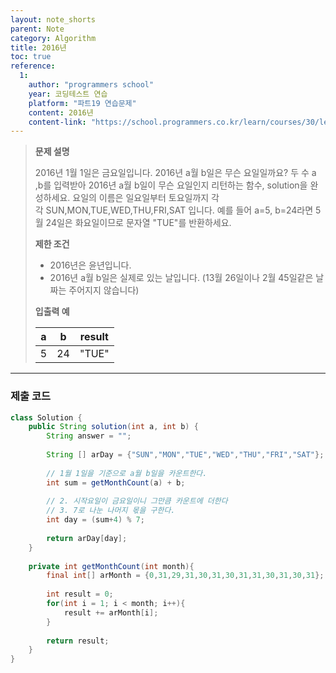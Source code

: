 ```yaml
---
layout: note_shorts
parent: Note
category: Algorithm
title: 2016년
toc: true
reference:
  1: 
    author: "programmers school"
    year: 코딩테스트 연습
    platform: "파트19 연습문제"
    content: 2016년
    content-link: "https://school.programmers.co.kr/learn/courses/30/lessons/12901"
---
```


> **문제 설명**
>
> 2016년 1월 1일은 금요일입니다. 2016년 a월 b일은 무슨 요일일까요? 두 수 a ,b를 입력받아 2016년 a월 b일이 무슨 요일인지 리턴하는 함수, solution을 완성하세요. 요일의 이름은 일요일부터 토요일까지 각각 SUN,MON,TUE,WED,THU,FRI,SAT 입니다. 예를 들어 a=5, b=24라면 5월 24일은 화요일이므로 문자열 "TUE"를 반환하세요.
>
> **제한 조건**
>
> - 2016년은 윤년입니다. 
> - 2016년 a월 b일은 실제로 있는 날입니다. (13월 26일이나 2월 45일같은 날짜는 주어지지 않습니다)
>
> **입출력 예**
> 
> | a | b | result |
> | --- | --- | --- |
> | 5 | 24 | "TUE" |

---

### 제출 코드

```java
class Solution {
    public String solution(int a, int b) {
        String answer = "";
        
        String [] arDay = {"SUN","MON","TUE","WED","THU","FRI","SAT"};
        
        // 1월 1일을 기준으로 a월 b일을 카운트한다.
        int sum = getMonthCount(a) + b;
        
        // 2. 시작요일이 금요일이니 그만큼 카운트에 더한다
        // 3. 7로 나눈 나머지 몫을 구한다.
        int day = (sum+4) % 7;
        
        return arDay[day];
    }
    
    private int getMonthCount(int month){
        final int[] arMonth = {0,31,29,31,30,31,30,31,31,30,31,30,31};
        
        int result = 0;
        for(int i = 1; i < month; i++){
            result += arMonth[i];
        }
        
        return result;
    }
}
```